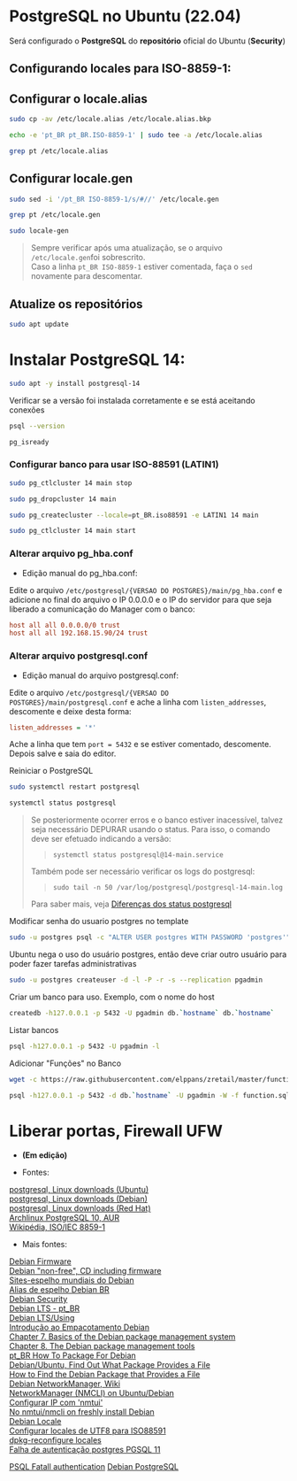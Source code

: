 # PostgreSQL no Ubuntu (22.04)

Será configurado o **PostgreSQL** do **repositório** oficial do Ubuntu (**Security**)

## Configurando locales para ISO-8859-1:

## Configurar o locale.alias

```bash
sudo cp -av /etc/locale.alias /etc/locale.alias.bkp
```

```bash
echo -e 'pt_BR pt_BR.ISO-8859-1' | sudo tee -a /etc/locale.alias
```

```bash
grep pt /etc/locale.alias
```

## Configurar locale.gen

```bash
sudo sed -i '/pt_BR ISO-8859-1/s/#//' /etc/locale.gen
```

```bash
grep pt /etc/locale.gen
```

```bash
sudo locale-gen
```
>Sempre verificar após uma atualização, se o arquivo `/etc/locale.gen`foi sobrescrito.  
>Caso a linha `pt_BR ISO-8859-1` estiver comentada, faça o `sed` novamente para descomentar.  
## Atualize os repositórios

```bash
sudo apt update
```

# Instalar PostgreSQL 14:

```bash
sudo apt -y install postgresql-14
```

Verificar se a versão foi instalada corretamente e se está aceitando conexões

```bash
psql --version
```

```bash
pg_isready
```

### Configurar banco para usar ISO-88591 (LATIN1)

```bash
sudo pg_ctlcluster 14 main stop
```

```bash
sudo pg_dropcluster 14 main
```

```bash
sudo pg_createcluster --locale=pt_BR.iso88591 -e LATIN1 14 main
```

```bash
sudo pg_ctlcluster 14 main start
```

### Alterar arquivo pg_hba.conf

- Edição manual do pg_hba.conf:

Edite o arquivo `/etc/postgresql/{VERSAO DO POSTGRES}/main/pg_hba.conf` e adicione no final do arquivo o IP 0.0.0.0 e o IP do servidor para que seja liberado a comunicação do Manager com o banco:

```ini
host all all 0.0.0.0/0 trust
host all all 192.168.15.90/24 trust
```

### Alterar arquivo postgresql.conf

- Edição manual do arquivo postgresql.conf:  

Edite o arquivo `/etc/postgresql/{VERSAO DO POSTGRES}/main/postgresql.conf` e ache a linha com `listen_addresses`, descomente e deixe desta forma:  

```ini
listen_addresses = '*'  
```

Ache a linha que tem ``port = 5432`` e se estiver comentado, descomente.  
Depois salve e saia do editor.  

Reiniciar o PostgreSQL

```bash
sudo systemctl restart postgresql
```

```bash
systemctl status postgresql
```
>Se posteriormente ocorrer erros e o banco estiver inacessível, talvez seja necessário DEPURAR usando o status. Para isso, o comando deve ser efetuado indicando a versão:
>>`systemctl status postgresql@14-main.service`  
>
>Também pode ser necessário verificar os logs do postgresql:  
>>`sudo tail -n 50 /var/log/postgresql/postgresql-14-main.log`  
>
>Para saber mais, veja [Diferenças dos status postgresql](https://github.com/elppans/doc-bd/blob/main/status_postgresql.md)  

Modificar senha do usuario postgres no template

```bash
sudo -u postgres psql -c "ALTER USER postgres WITH PASSWORD 'postgres'" -d template1
```

Ubuntu nega o uso do usuário postgres, então deve criar outro usuário para poder fazer tarefas administrativas  

```bash
sudo -u postgres createuser -d -l -P -r -s --replication pgadmin
```

Criar um banco para uso. Exemplo, com o nome do host

```bash
createdb -h127.0.0.1 -p 5432 -U pgadmin db.`hostname` db.`hostname`
```

Listar bancos

```bash
psql -h127.0.0.1 -p 5432 -U pgadmin -l
```

Adicionar "Funções" no Banco

```bash
wget -c https://raw.githubusercontent.com/elppans/zretail/master/function.sql
```

```bash
psql -h127.0.0.1 -p 5432 -d db.`hostname` -U pgadmin -W -f function.sql
```

# Liberar portas, Firewall UFW

- **(Em edição)**

- Fontes:

[postgresql, Linux downloads (Ubuntu)](https://www.postgresql.org/download/linux/ubuntu/)  
[postgresql, Linux downloads (Debian)](https://www.postgresql.org/download/linux/debian/)  
[postgresql, Linux downloads (Red Hat)](https://www.postgresql.org/download/linux/redhat/)  
[Archlinux PostgreSQL 10, AUR](https://aur.archlinux.org/packages/postgresql-10)  
[Wikipédia, ISO/IEC 8859-1](https://pt.wikipedia.org/wiki/ISO/IEC_8859-1)  

- Mais fontes:

[Debian Firmware](https://wiki.debian.org/Firmware)  
[Debian "non-free", CD including firmware](https://cdimage.debian.org/cdimage/unofficial/non-free/cd-including-firmware/11.3.0+nonfree/amd64/iso-cd/)  
[Sites-espelho mundiais do Debian](https://www.debian.org/mirror/list)  
[Alias de espelho Debian BR](/tmp/.mount_joplinAUlfvv/resources/app.asar/ftp.br.debian.org/debian/ "ftp.br.debian.org/debian/")  
[Debian Security](https://www.debian.org/security/)  
[Debian LTS - pt_BR](https://wiki.debian.org/pt_BR/LTS)  
[Debian LTS/Using](https://wiki.debian.org/LTS/Using)  
[Introdução ao Empacotamento Debian](https://wiki.debian.org/pt_BR/Packaging/Intro)  
[Chapter 7. Basics of the Debian package management system](https://www.debian.org/doc/manuals/debian-faq/pkg-basics.en.html)  
[Chapter 8. The Debian package management tools](https://www.debian.org/doc/manuals/debian-faq/pkgtools.en.html)  
[pt_BR How To Package For Debian](https://wiki.debian.org/pt_BR/HowToPackageForDebian)  
[Debian/Ubuntu, Find Out What Package Provides a File](https://www.cyberciti.biz/faq/equivalent-of-rpm-qf-command/)  
[How to Find the Debian Package that Provides a File](https://linuxhint.com/find-debian-package-provides-file/)  
[Debian NetworkManager, Wiki](https://wiki.debian.org/pt_BR/NetworkManager)  
[NetworkManager (NMCLI) on Ubuntu/Debian](https://computingforgeeks.com/install-and-use-networkmanager-nmcli-on-ubuntu-debian/)  
[Configurar IP com 'nmtui'](https://pt.linux-console.net/?p=447)  
[No nmtui/nmcli on freshly install Debian](https://www.reddit.com/r/debian/comments/qb7vjj/no_nmtuinmcli_on_freshly_install_debian_standard/)  
[Debian Locale](https://wiki.debian.org/pt_BR/Locale)  
[Configurar locales de UTF8 para ISO88591](https://www.vivaolinux.com.br/dica/Reconfigurar-as-LOCALES-passando-de-UTF8-para-ISO88591)  
[dpkg-reconfigure locales](https://askubuntu.com/questions/683406/how-to-automate-dpkg-reconfigure-locales-with-one-command)  
[Falha de autenticação postgres PGSQL 11](https://stackoverflow.com/questions/55038942/fatal-password-authentication-failed-for-user-postgres-postgresql-11-with-pg)  

[PSQL Fatall authentication](https://stackoverflow.com/questions/17443379/psql-fatal-peer-authentication-failed-for-user-dev)
[Debian PostgreSQL](https://wiki.postgresql.org/wiki/Apt)
